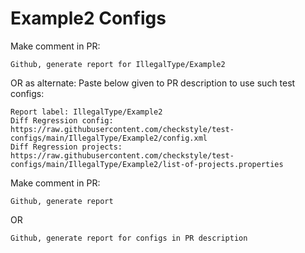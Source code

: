 # Example2 Configs
Make comment in PR:
```
Github, generate report for IllegalType/Example2
```
OR as alternate:
Paste below given to PR description to use such test configs:
```
Report label: IllegalType/Example2
Diff Regression config: https://raw.githubusercontent.com/checkstyle/test-configs/main/IllegalType/Example2/config.xml
Diff Regression projects: https://raw.githubusercontent.com/checkstyle/test-configs/main/IllegalType/Example2/list-of-projects.properties
```
Make comment in PR:
```
Github, generate report
```
OR
```
Github, generate report for configs in PR description
```
